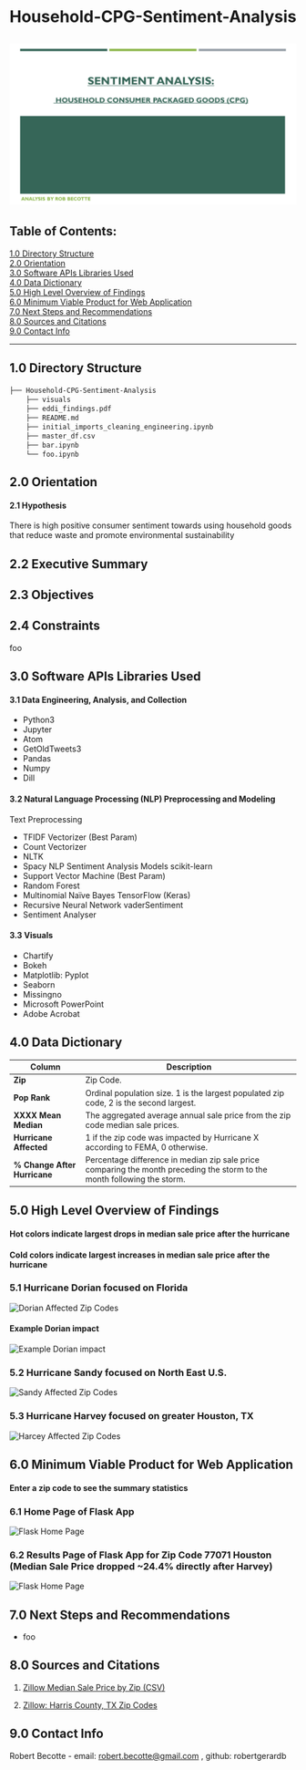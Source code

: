 # Household-CPG-Sentiment-Analysis
![](./visuals/00_slides/Slide1.PNG)
---
## Table of Contents:
[1.0 Directory Structure](#10-directory-structure)<br>
[2.0 Orientation](#20-orientation)<br>
[3.0 Software APIs Libraries Used](#30-software-apis-libraries-used)<br>
[4.0 Data Dictionary](#40-data-dictionary)<br>
[5.0 High Level Overview of Findings](#50-high-level-overview-of-findings)<br>
[6.0 Minimum Viable Product for Web Application](#60-minimum-viable-product-for-web-application)<br>
[7.0 Next Steps and Recommendations](#70-next-steps-and-recommendations)<br>
[8.0 Sources and Citations](#80-sources-and-citations)<br>
[9.0 Contact Info](#90-contact-info)<br>

---
## 1.0 Directory Structure
```
├── Household-CPG-Sentiment-Analysis
    ├── visuals
    ├── eddi_findings.pdf
    ├── README.md
    ├── initial_imports_cleaning_engineering.ipynb
    ├── master_df.csv
    ├── bar.ipynb
    └── foo.ipynb
```    
## 2.0 Orientation


#### 2.1 Hypothesis
There is high positive consumer sentiment towards using household goods that reduce waste and promote environmental sustainability


## 2.2 Executive Summary




## 2.3 Objectives


## 2.4 Constraints
foo

## 3.0 Software APIs Libraries Used

#### 3.1 Data Engineering, Analysis, and Collection
- Python3
- Jupyter
- Atom
- GetOldTweets3
- Pandas
- Numpy
- Dill

#### 3.2 Natural Language Processing (NLP) Preprocessing and Modeling
Text Preprocessing
- TFIDF Vectorizer (Best Param)
- Count Vectorizer
- NLTK
- Spacy
NLP Sentiment Analysis Models
scikit-learn
- Support Vector Machine (Best Param)
- Random Forest
- Multinomial Naïve Bayes
TensorFlow (Keras)
- Recursive Neural Network
vaderSentiment
- Sentiment Analyser

#### 3.3 Visuals
- Chartify
- Bokeh
- Matplotlib: Pyplot
- Seaborn
- Missingno
- Microsoft PowerPoint
- Adobe Acrobat

## 4.0 Data Dictionary

| Column | Description |
| --- | --- |
| **Zip** | Zip Code. |
| **Pop Rank** | Ordinal population size. 1 is the largest populated zip code, 2 is the second largest. |
| **XXXX Mean Median** | The aggregated average annual sale price from the zip code median sale prices. |
| **Hurricane Affected** | 1 if the zip code was impacted by Hurricane X according to FEMA, 0 otherwise. |
| **% Change After Hurricane** | Percentage difference in median zip sale price comparing the month preceding the storm to the month following the storm.|

## 5.0 High Level Overview of Findings
#### Hot colors indicate largest drops in median sale price after the hurricane
#### Cold colors indicate largest increases in median sale price after the hurricane

### 5.1 Hurricane Dorian focused on Florida
![Dorian Affected Zip Codes](./visuals/dorian_tableau.png)

#### Example Dorian impact
![Example Dorian impact](./visuals/dorian_matplotlib.png)

### 5.2 Hurricane Sandy focused on North East U.S.
![Sandy Affected Zip Codes](./visuals/sandy_tableau.png)

### 5.3 Hurricane Harvey focused on greater Houston, TX
![Harcey Affected Zip Codes](./visuals/harvey_tableau.png)

## 6.0 Minimum Viable Product for Web Application

#### Enter a zip code to see the summary statistics<br>
### 6.1 Home Page of Flask App <br>
![Flask Home Page](./visuals/flask_home.png)

### 6.2 Results Page of Flask App for Zip Code 77071 Houston (Median Sale Price dropped ~24.4% directly after Harvey)<br>
![Flask Home Page](./visuals/flask_results.png)

## 7.0 Next Steps and Recommendations
* foo

## 8.0 Sources and Citations
1. <a href="https://www.zillow.com/research/data/">Zillow Median Sale Price by Zip (CSV)</a>

2. <a href="https://www.zillow.com/browse/homes/tx/harris-county/">Zillow: Harris County, TX Zip Codes</a>



## 9.0 Contact Info
Robert Becotte - email: robert.becotte@gmail.com , github: robertgerardb <br>
